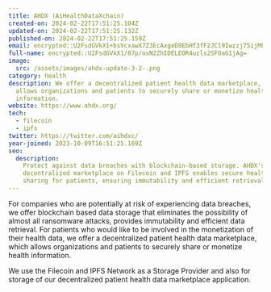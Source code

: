 ```yaml
---
title: AHDX (AiHealthDataXchain)
created-on: 2024-02-22T17:51:25.104Z
updated-on: 2024-02-22T17:51:25.132Z
published-on: 2024-02-22T17:51:25.159Z
email: encrypted::U2FsdGVkX1+bsVcxawX7Z3EcAxgeD8EbHf3fF2JCl9Iwzzj75ijMFwQZZqEiGAQf
full-name: encrypted::U2FsdGVkX1/87p/osN2ZhIDELEOR4uzls2SFOaG1jAg=
image:
  src: /assets/images/ahdx-update-3-2-.png
category: health
description: We offer a decentralized patient health data marketplace, which
  allows organizations and patients to securely share or monetize health
  information.
website: https://www.ahdx.org/
tech:
  - filecoin
  - ipfs
twitter: https://twitter.com/aihdxc/
year-joined: 2023-10-09T16:51:25.169Z
seo:
  description:
    Protect against data breaches with blockchain-based storage. AHDX's
    decentralized marketplace on Filecoin and IPFS enables secure health data
    sharing for patients, ensuring immutability and efficient retrieval.
---
```


For companies who are potentially at risk of experiencing data breaches, we offer blockchain based data storage that eliminates the possibility of almost all ransomware attacks, provides immutability and efficient data retrieval. For patients who would like to be involved in the monetization of their health data, we offer a decentralized patient health data marketplace, which allows organizations and patients to securely share or monetize health information.

We use the Filecoin and IPFS Network as a Storage Provider and also for storage of our decentralized patient health data marketplace application.
